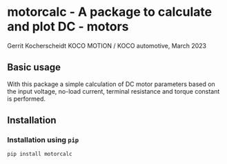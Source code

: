 # motorcalc - A package to calculate and plot DC - motors

Gerrit Kocherscheidt
KOCO MOTION / KOCO automotive, March 2023

## Basic usage
With this package a simple calculation of DC motor parameters based on the input voltage, no-load current, terminal resistance and torque constant is performed. 

## Installation

### Installation using `pip`
`pip install motorcalc`
